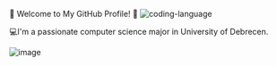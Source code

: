 👋 Welcome to My GitHub Profile! 🚀
![coding-language](https://github.com/orsiczako/orsiczako/assets/146200985/3bede2b4-dae5-48fb-8b3b-c4eeda4972dc)



💻I'm a passionate computer science major in University of Debrecen.




![image](https://github.com/orsiczako/orsiczako/assets/146200985/2e3282da-1ed5-4e91-8a81-0f1d4fdf54b3)




<!---
orsiczako/orsiczako is a ✨ special ✨ repository because its `README.md` (this file) appears on your GitHub profile.
You can click the Preview link to take a look at your changes.
--->

